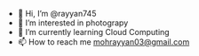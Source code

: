 - 👋 Hi, I’m @rayyan745
- 👀 I’m interested in photograpy
- 🌱 I’m currently learning Cloud Computing
- 📫 How to reach me mohrayyan03@gmail.com

<!---
rayyan745/rayyan745 is a ✨ special ✨ repository because its `README.md` (this file) appears on your GitHub profile.
You can click the Preview link to take a look at your changes.
--->
